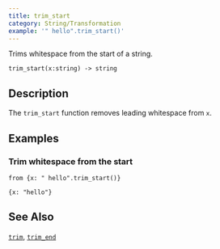 ```yaml
---
title: trim_start
category: String/Transformation
example: '" hello".trim_start()'
---
```


Trims whitespace from the start of a string.

```tql
trim_start(x:string) -> string
```

## Description

The `trim_start` function removes leading whitespace from `x`.

## Examples

### Trim whitespace from the start

```tql
from {x: " hello".trim_start()}
```

```tql
{x: "hello"}
```

## See Also

[`trim`](/reference/functions/trim),
[`trim_end`](/reference/functions/trim_end)
